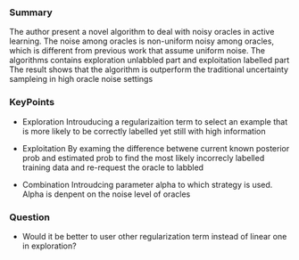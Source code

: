 ### Summary

The author present a novel algorithm to deal with noisy oracles in active learning. The noise among oracles is non-uniform  noisy among oracles,
which is different from previous work that assume uniform noise. The algorithms contains exploration unlabbled part and exploitation labelled part
The result shows that the algorithm is outperform the traditional uncertainty sampleing in high oracle noise settings

### KeyPoints

* Exploration
Introuducing a regularizaition term to select an example that is more likely to be correctly labelled yet still with high information

* Exploitation
By examing the difference betwene current known posterior prob and estimated prob to find the most likely incorrecly labelled training data
and re-request the oracle to labbled

* Combination
Introudcing parameter alpha to which strategy is used. Alpha is denpent on the noise level of oracles

### Question

* Would it be better to user other regularization term instead of linear one in exploration?
